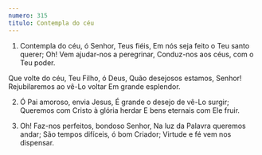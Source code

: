 ```yaml
---
numero: 315
titulo: Contempla do céu
---
```

1. Contempla do céu, ó Senhor, Teus fiéis,
Em nós seja feito o Teu santo querer;
Oh! Vem ajudar-nos a peregrinar,
Conduz-nos aos céus, com o Teu poder.

Que volte do céu, Teu Filho, ó Deus,
Quão desejosos estamos, Senhor!
Rejubilaremos ao vê-Lo voltar
Em grande esplendor.

2. Ó Pai amoroso, envia Jesus,
É grande o desejo de vê-Lo surgir;
Queremos com Cristo à glória herdar
E bens eternais com Ele fruir.

3. Oh! Faz-nos perfeitos, bondoso Senhor,
Na luz da Palavra queremos andar;
São tempos difíceis, ó bom Criador;
Virtude e fé vem nos dispensar.
